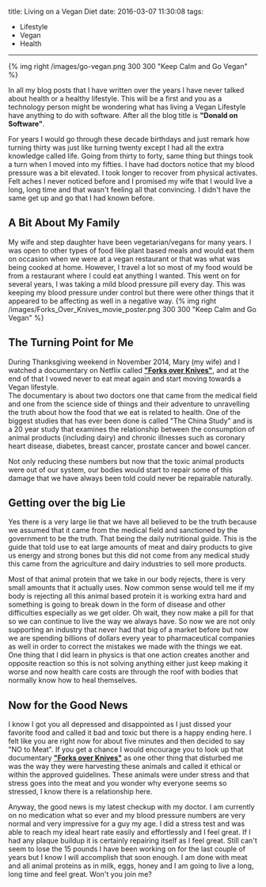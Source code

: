 title: Living on a Vegan Diet
date: 2016-03-07 11:30:08
tags:
- Lifestyle
- Vegan
- Health
---
{% img right /images/go-vegan.png 300 300 "Keep Calm and Go Vegan" %}

In all my blog posts that I have written over the years I have never talked about health or a healthy lifestyle.  This will be a first and you as a technology person might be wondering what has living a Vegan Lifestyle have anything to do with software.  After all the blog title is **"Donald on Software"**.

For years I would go through these decade birthdays and just remark how turning thirty was just like turning twenty except I had all the extra knowledge called life. Going from thirty to forty, same thing but things took a turn when I moved into my fifties.  I have had doctors notice that my blood pressure was a bit elevated.  I took longer to recover from physical activates.  Felt aches I never noticed before and I promised my wife that I would live a long, long time and that wasn't feeling all that convincing.  I didn't have the same get up and go that I had known before.

## A Bit About My Family
My wife and step daughter have been vegetarian/vegans for many years.  I was open to other types of food like plant based meals and would eat them on occasion when we were at a vegan restaurant or that was what was being cooked at home.  However, I travel a lot so most of my food would be from a restaurant where I could eat anything I wanted.  This went on for several years, I was taking a mild blood pressure pill every day.  This was keeping my blood pressure under control but there were other things that it appeared to be affecting as well in a negative way.
{% img right /images/Forks_Over_Knives_movie_poster.png 300 300 "Keep Calm and Go Vegan" %}
## The Turning Point for Me
During Thanksgiving weekend in November 2014, Mary (my wife) and I watched a documentary on Netflix called [**"Forks over Knives"**](http://www.bing.com/search?q=netflix+forks+over+knives&qs=AS&pq=netflix+forks+over&sc=1-18&sp=1&cvid=7FB1E1E182E14BAFAC1474507767F07F&FORM=QBLH&ghc=1), and at the end of that I vowed never to eat meat again and start moving towards a Vegan lifestyle.  
The documentary is about two doctors one that came from the medical field and one from the science side of things and their adventure to unravelling the truth about how the food that we eat is related to health.  One of the biggest studies that has ever been done is called "The China Study" and is a 20 year study that examines the relationship between the consumption of animal products (including dairy) and chronic illnesses such as coronary heart disease, diabetes, breast cancer, prostate cancer and bowel cancer.

Not only reducing these numbers but now that the toxic animal products were out of our system, our bodies would start to repair some of this damage that we have always been told could never be repairable naturally.
## Getting over the big Lie
Yes there is a very large lie that we have all believed to be the truth because we assumed that it came from the medical field and sanctioned by the government to be the truth.  That being the daily nutritional guide.  This is the guide that told use to eat large amounts of meat and dairy products to give us energy and strong bones but this did not come from any medical study this came from the agriculture and dairy industries to sell more products.  

Most of that animal protein that we take in our body rejects, there is very small amounts that it actually uses.  Now common sense would tell me if my body is rejecting all this animal based protein it is working extra hard and something is going to break down in the form of disease and other difficulties especially as we get older.  Oh wait, they now make a pill for that so we can continue to live the way we always have.  So now we are not only supporting an industry that never had that big of a market before but now we are spending billions of dollars every year to pharmaceutical companies as well in order to correct the mistakes we made with the things we eat.  One thing that I did learn in physics is that one action creates another and opposite reaction so this is not solving anything either just keep making it worse and now health care costs are through the roof with bodies that normally know how to heal themselves. 
## Now for the Good News
I know I got you all depressed and disappointed as I just dissed your favorite food and called it bad and toxic but there is a happy ending here.  I felt like you are right now for about five minutes and then decided to say "NO to Meat".  If you get a chance I would encourage you to look up that documentary [**"Forks over Knives"**](http://www.bing.com/search?q=netflix+forks+over+knives&qs=AS&pq=netflix+forks+over&sc=1-18&sp=1&cvid=7FB1E1E182E14BAFAC1474507767F07F&FORM=QBLH&ghc=1) as one other thing that disturbed me was the way they were harvesting these animals and called it ethical or within the approved guidelines.  These animals were under stress and that stress goes into the meat and you wonder why everyone seems so stressed, I know there is a relationship here.

Anyway, the good news is my latest checkup with my doctor.  I am currently on no medication what so ever and my blood pressure numbers are very normal and very impressive for a guy my age.  I did a stress test and was able to reach my ideal heart rate easily and effortlessly and I feel great.  If I had any plaque buildup it is certainly repairing itself as I feel great.  Still can't seem to lose the 15 pounds I have been working on for the last couple of years but I know I will accomplish that soon enough.  I am done with meat and all animal proteins as in milk, eggs, honey and I am going to live a long, long time and feel great.  Won't you join me?